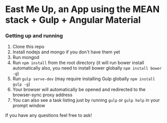 # East Me Up, an App using the MEAN stack + Gulp + Angular Material

### Getting up and running

1. Clone this repo
2. Install nodejs and mongo if you don't have them yet
3. Run mongod
4. Run `npm install` from the root directory (it will run bower install automatically also, you need to install bower globally `npm install bower -g`)
5. Run `gulp serve-dev` (may require installing Gulp globally `npm install gulp -g`)
6. Your browser will automatically be opened and redirected to the browser-sync proxy address
7. You can also see a task listing just by running `gulp` or `gulp help` in your prompt window

If you have any questions feel free to ask!